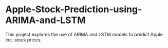 # Apple-Stock-Prediction-using-ARIMA-and-LSTM

This project explores the use of ARIMA and LSTM models to predict Apple Inc. stock prices.

